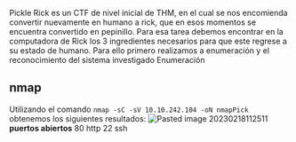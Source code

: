 Pickle Rick es un CTF de nivel inicial de THM, en el cual se nos encomienda convertir nuevamente en humano a rick, que en esos momentos se encuentra convertido en pepinillo. Para esa tarea debemos encontrar en la computadora de Rick los 3 ingredientes necesarios para que este regrese a su estado de humano.
Para ello primero realizamos a enumeración y el reconocimiento del sistema investigado
Enumeración
## nmap
Utilizando el comando `nmap -sC -sV 10.10.242.104 -oN nmapPick` obtenemos los siguientes resultados:
![Pasted image 20230218112511](https://user-images.githubusercontent.com/24280145/222928607-be1992f4-4dd1-4fa3-90a8-a47f34a60522.png)
**puertos abiertos**
80 http
22 ssh
